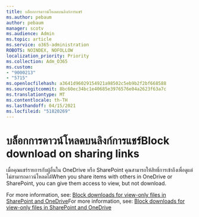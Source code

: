 ```yaml
---
title: บล็อกการดาวน์โหลดบนลิงก์การแชร์
ms.author: pebaum
author: pebaum
manager: scotv
ms.audience: Admin
ms.topic: article
ms.service: o365-administration
ROBOTS: NOINDEX, NOFOLLOW
localization_priority: Priority
ms.collection: Adm_O365
ms.custom:
- "9000213"
- "5715"
ms.openlocfilehash: a3641d96029154921a98502c5eb9b2f2bf668588
ms.sourcegitcommit: 8bc60ec34bc1e40685e3976576e04a2623f63a7c
ms.translationtype: MT
ms.contentlocale: th-TH
ms.lasthandoff: 04/15/2021
ms.locfileid: "51820269"
---
```

# <a name="block-download-on-sharing-links"></a><span data-ttu-id="5ca35-102">บล็อกการดาวน์โหลดบนลิงก์การแชร์</span><span class="sxs-lookup"><span data-stu-id="5ca35-102">Block download on sharing links</span></span>

<span data-ttu-id="5ca35-103">เมื่อคุณแชร์รายการกับผู้อื่นใน OneDrive หรือ SharePoint คุณสามารถให้สิทธิ์การเข้าถึงเพื่อดูแต่ไม่สามารถดาวน์โหลดได้</span><span class="sxs-lookup"><span data-stu-id="5ca35-103">When you share items with others in OneDrive or SharePoint, you can give them access to view, but not download.</span></span>

<span data-ttu-id="5ca35-104">For more information, see: [Block downloads for view-only files in SharePoint and OneDrive](https://support.microsoft.com/office/block-downloads-for-view-only-files-in-sharepoint-and-onedrive-6051184b-62ac-4149-b874-13dcd40ef91e)</span><span class="sxs-lookup"><span data-stu-id="5ca35-104">For more information, see: [Block downloads for view-only files in SharePoint and OneDrive](https://support.microsoft.com/office/block-downloads-for-view-only-files-in-sharepoint-and-onedrive-6051184b-62ac-4149-b874-13dcd40ef91e)</span></span>
